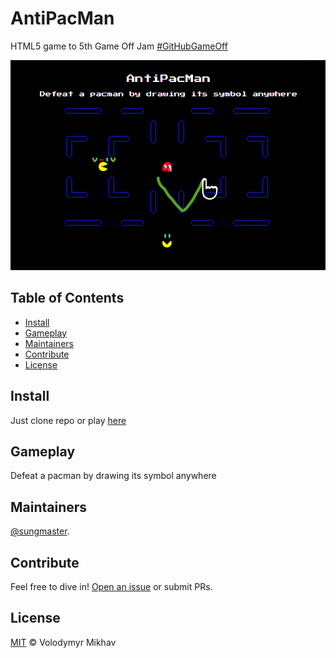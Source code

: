 # AntiPacMan

HTML5 game to 5th Game Off Jam [#GitHubGameOff](https://twitter.com/hashtag/GitHubGameOff)

![AntiPacMan screeshot](img/screen.png)

## Table of Contents

- [Install](#install)
- [Gameplay](#gameplay)
- [Maintainers](#maintainers)
- [Contribute](#contribute)
- [License](#license)

## Install

Just clone repo or play [here](https://sungmaster.github.io/AntiPacMan/)

## Gameplay

Defeat a pacman by drawing its symbol anywhere

## Maintainers

[@sungmaster](https://github.com/sungmaster).

## Contribute

Feel free to dive in! [Open an issue](https://github.com/sungmaster/AntiPacMan/issues/new) or submit PRs.

## License

[MIT](LICENSE) © Volodymyr Mikhav